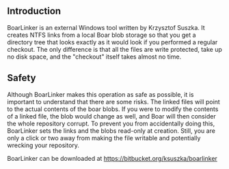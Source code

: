 ## Introduction ##

BoarLinker is an external Windows tool written by Krzysztof Suszka. It creates NTFS links from a local Boar blob storage so that you get a directory tree that looks exactly as it would look if you performed a regular checkout. The only difference is that all the files are write protected, take up no disk space, and the "checkout" itself takes almost no time.

## Safety ##

Although BoarLinker makes this operation as safe as possible, it is important to understand that there are some risks. The linked files will point to the actual contents of the boar blobs. If you were to modify the contents of a linked file, the blob would change as well, and Boar will then consider the whole repository corrupt. To prevent you from accidentally doing this, BoarLinker sets the links and the blobs read-only at creation. Still, you are only a click or two away from making the file writable and potentially wrecking your repository.


BoarLinker can be downloaded at https://bitbucket.org/ksuszka/boarlinker